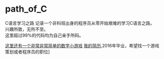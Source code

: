 # path_of_C
C语言学习之路
记录一个非科班出身的程序员从零开始艰难的学习C语言之路。
兴趣所致，无所不至。    
这里超过99%的代码均为自己亲手所码。

[这里还有一个非常非常简单的数字小游戏](https://github.com/gxzty/GuessScrews)
[我的简历](https://github.com/gxzty/GuessScrews),2016年毕业，希望找一个游戏策划或者程序员的职位]
